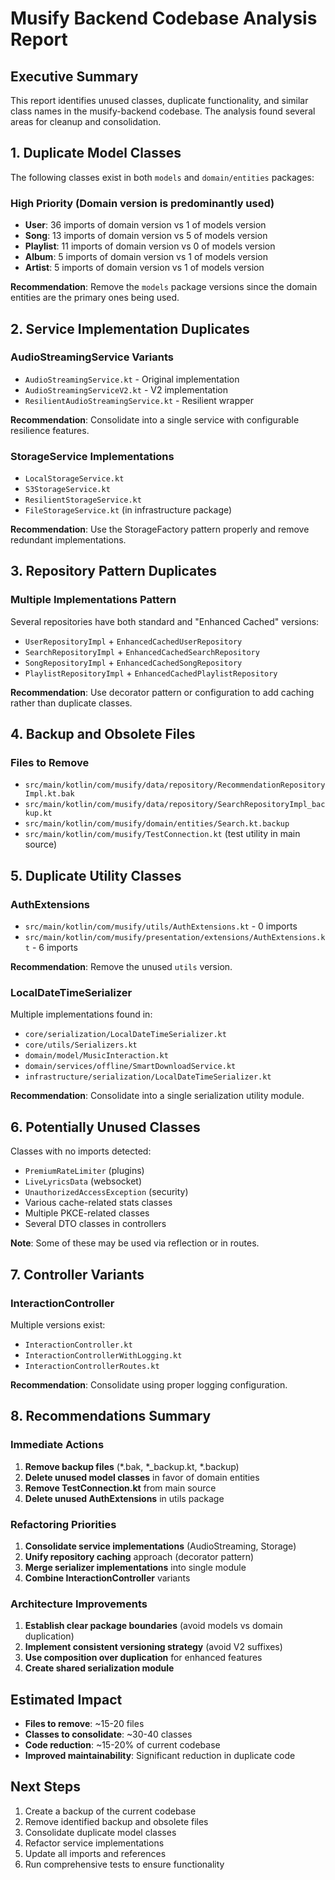 # Musify Backend Codebase Analysis Report

## Executive Summary

This report identifies unused classes, duplicate functionality, and similar class names in the musify-backend codebase. The analysis found several areas for cleanup and consolidation.

## 1. Duplicate Model Classes

The following classes exist in both `models` and `domain/entities` packages:

### High Priority (Domain version is predominantly used)
- **User**: 36 imports of domain version vs 1 of models version
- **Song**: 13 imports of domain version vs 5 of models version  
- **Playlist**: 11 imports of domain version vs 0 of models version
- **Album**: 5 imports of domain version vs 1 of models version
- **Artist**: 5 imports of domain version vs 1 of models version

**Recommendation**: Remove the `models` package versions since the domain entities are the primary ones being used.

## 2. Service Implementation Duplicates

### AudioStreamingService Variants
- `AudioStreamingService.kt` - Original implementation
- `AudioStreamingServiceV2.kt` - V2 implementation
- `ResilientAudioStreamingService.kt` - Resilient wrapper

**Recommendation**: Consolidate into a single service with configurable resilience features.

### StorageService Implementations
- `LocalStorageService.kt`
- `S3StorageService.kt`
- `ResilientStorageService.kt`
- `FileStorageService.kt` (in infrastructure package)

**Recommendation**: Use the StorageFactory pattern properly and remove redundant implementations.

## 3. Repository Pattern Duplicates

### Multiple Implementations Pattern
Several repositories have both standard and "Enhanced Cached" versions:
- `UserRepositoryImpl` + `EnhancedCachedUserRepository`
- `SearchRepositoryImpl` + `EnhancedCachedSearchRepository` 
- `SongRepositoryImpl` + `EnhancedCachedSongRepository`
- `PlaylistRepositoryImpl` + `EnhancedCachedPlaylistRepository`

**Recommendation**: Use decorator pattern or configuration to add caching rather than duplicate classes.

## 4. Backup and Obsolete Files

### Files to Remove
- `src/main/kotlin/com/musify/data/repository/RecommendationRepositoryImpl.kt.bak`
- `src/main/kotlin/com/musify/data/repository/SearchRepositoryImpl_backup.kt`
- `src/main/kotlin/com/musify/domain/entities/Search.kt.backup`
- `src/main/kotlin/com/musify/TestConnection.kt` (test utility in main source)

## 5. Duplicate Utility Classes

### AuthExtensions
- `src/main/kotlin/com/musify/utils/AuthExtensions.kt` - 0 imports
- `src/main/kotlin/com/musify/presentation/extensions/AuthExtensions.kt` - 6 imports

**Recommendation**: Remove the unused `utils` version.

### LocalDateTimeSerializer
Multiple implementations found in:
- `core/serialization/LocalDateTimeSerializer.kt`
- `core/utils/Serializers.kt`
- `domain/model/MusicInteraction.kt`
- `domain/services/offline/SmartDownloadService.kt`
- `infrastructure/serialization/LocalDateTimeSerializer.kt`

**Recommendation**: Consolidate into a single serialization utility module.

## 6. Potentially Unused Classes

Classes with no imports detected:
- `PremiumRateLimiter` (plugins)
- `LiveLyricsData` (websocket)
- `UnauthorizedAccessException` (security)
- Various cache-related stats classes
- Multiple PKCE-related classes
- Several DTO classes in controllers

**Note**: Some of these may be used via reflection or in routes.

## 7. Controller Variants

### InteractionController
Multiple versions exist:
- `InteractionController.kt`
- `InteractionControllerWithLogging.kt`
- `InteractionControllerRoutes.kt`

**Recommendation**: Consolidate using proper logging configuration.

## 8. Recommendations Summary

### Immediate Actions
1. **Remove backup files** (*.bak, *_backup.kt, *.backup)
2. **Delete unused model classes** in favor of domain entities
3. **Remove TestConnection.kt** from main source
4. **Delete unused AuthExtensions** in utils package

### Refactoring Priorities
1. **Consolidate service implementations** (AudioStreaming, Storage)
2. **Unify repository caching** approach (decorator pattern)
3. **Merge serializer implementations** into single module
4. **Combine InteractionController** variants

### Architecture Improvements
1. **Establish clear package boundaries** (avoid models vs domain duplication)
2. **Implement consistent versioning strategy** (avoid V2 suffixes)
3. **Use composition over duplication** for enhanced features
4. **Create shared serialization module**

## Estimated Impact

- **Files to remove**: ~15-20 files
- **Classes to consolidate**: ~30-40 classes
- **Code reduction**: ~15-20% of current codebase
- **Improved maintainability**: Significant reduction in duplicate code

## Next Steps

1. Create a backup of the current codebase
2. Remove identified backup and obsolete files
3. Consolidate duplicate model classes
4. Refactor service implementations
5. Update all imports and references
6. Run comprehensive tests to ensure functionality